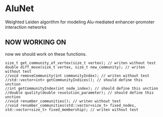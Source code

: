 # AluNet

Weighted Leiden algorithm for modeling Alu-mediated enhancer-promoter interaction networks

## NOW WORKING ON

now we should work on these functions.

```{C++}
size_t get_community_of_vertex(size_t vertex); // writen without test
double diff_move(size_t vertex, size_t new_community); // writen without test
//void removeCommunity(int communityIndex); // writen without test
//std::vector<int> getCommunityIndices(); // should define this unction
//int getCommunityIndex(int node_index); // should define this unction
//double quality(double resolution_parameter); // should define this unction
//void renumber_communities(); // writen without test
//void renumber_communities(std::vector<size_t> fixed_nodes, std::vector<size_t> fixed_membership); // writen without test
```
